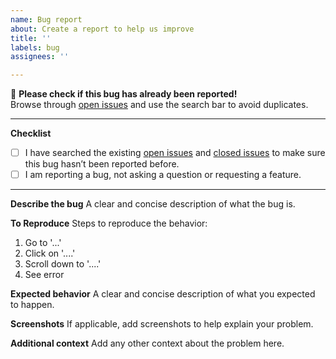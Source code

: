 ```yaml
---
name: Bug report
about: Create a report to help us improve
title: ''
labels: bug
assignees: ''

---
```


<!-- 🔍 BEFORE YOU SUBMIT -->

👋 **Please check if this bug has already been reported!**  
Browse through [open issues](../../issues) and use the search bar to avoid duplicates.

---

**Checklist**
- [ ] I have searched the existing [open issues](../../issues) and [closed issues](../../issues?q=is%3Aissue+is%3Aclosed) to make sure this bug hasn’t been reported before.
- [ ] I am reporting a bug, not asking a question or requesting a feature.

---

**Describe the bug**
A clear and concise description of what the bug is.

**To Reproduce**
Steps to reproduce the behavior:
1. Go to '...'
2. Click on '....'
3. Scroll down to '....'
4. See error

**Expected behavior**
A clear and concise description of what you expected to happen.

**Screenshots**
If applicable, add screenshots to help explain your problem.

**Additional context**
Add any other context about the problem here.

